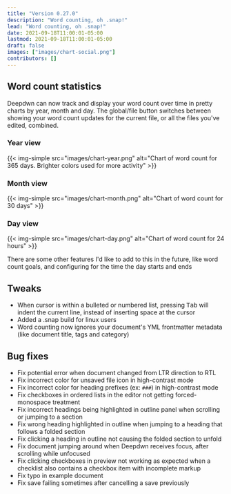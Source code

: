 ```yaml
---
title: "Version 0.27.0"
description: "Word counting, oh .snap!"
lead: "Word counting, oh .snap!"
date: 2021-09-18T11:00:01-05:00
lastmod: 2021-09-18T11:00:01-05:00
draft: false
images: ["images/chart-social.png"]
contributors: []
---
```


## Word count statistics

Deepdwn can now track and display your word count over time in pretty charts by year, month and day. The global/file button switches between showing your word count updates for the current file, or all the files you've edited, combined.

### Year view
{{< img-simple src="images/chart-year.png" alt="Chart of word count for 365 days. Brighter colors used for more activity" >}}

### Month view
{{< img-simple src="images/chart-month.png" alt="Chart of word count for 30 days" >}}

### Day view
{{< img-simple src="images/chart-day.png" alt="Chart of word count for 24 hours" >}}

There are some other features I'd like to add to this in the future, like word count goals, and configuring for the time the day starts and ends

## Tweaks

* When cursor is within a bulleted or numbered list, pressing <kbd><kbd>Tab</kbd></kbd> will indent the current line, instead of inserting space at the cursor
* Added a .snap build for linux users
* Word counting now ignores your document's YML frontmatter metadata (like document title, tags and category)

## Bug fixes

* Fix potential error when document changed from LTR direction to RTL
* Fix incorrect color for unsaved file icon in high-contrast mode
* Fix incorrect color for heading prefixes (ex: `###`) in high-contrast mode
* Fix checkboxes in ordered lists in the editor not getting forced-monospace treatment
* Fix incorrect headings being highlighted in outline panel when scrolling or jumping to a section
* Fix wrong heading highlighted in outline when jumping to a heading that follows a folded section
* Fix clicking a heading in outline not causing the folded section to unfold
* Fix document jumping around when Deepdwn receives focus, after scrolling while unfocused
* Fix clicking checkboxes in preview not working as expected when a checklist also contains a checkbox item with incomplete markup
* Fix typo in example document
* Fix save failing sometimes after cancelling a save previously